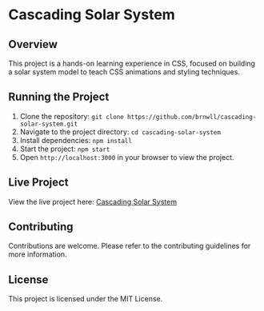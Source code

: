 # Cascading Solar System

## Overview

This project is a hands-on learning experience in CSS, focused on building a solar system model to teach CSS animations and styling techniques.

## Running the Project

1. Clone the repository: `git clone https://github.com/brnwll/cascading-solar-system.git`
2. Navigate to the project directory: `cd cascading-solar-system`
3. Install dependencies: `npm install`
4. Start the project: `npm start`
5. Open `http://localhost:3000` in your browser to view the project.

## Live Project

View the live project here: [Cascading Solar System](https://cascading-solar-system.netlify.app/)

## Contributing

Contributions are welcome. Please refer to the contributing guidelines for more information.

## License

This project is licensed under the MIT License.

